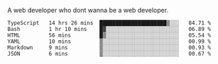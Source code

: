 A web developer who dont wanna be a web developer.

<!--START_SECTION:waka-->

```text
TypeScript   14 hrs 26 mins  █████████████████████▒░░░   84.71 %
Bash         1 hr 10 mins    █▓░░░░░░░░░░░░░░░░░░░░░░░   06.89 %
HTML         56 mins         █▒░░░░░░░░░░░░░░░░░░░░░░░   05.54 %
YAML         10 mins         ▒░░░░░░░░░░░░░░░░░░░░░░░░   00.99 %
Markdown     9 mins          ▒░░░░░░░░░░░░░░░░░░░░░░░░   00.93 %
JSON         6 mins          ▒░░░░░░░░░░░░░░░░░░░░░░░░   00.67 %
```

<!--END_SECTION:waka-->
